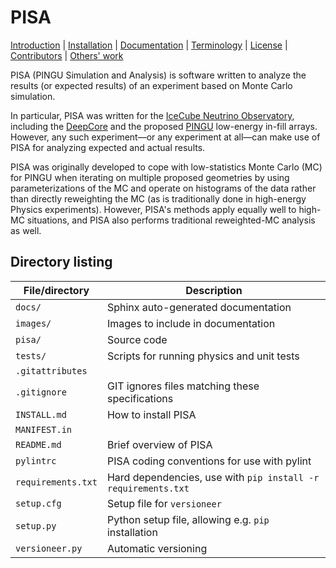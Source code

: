 # PISA
[Introduction](pisa/README.md) |
[Installation](INSTALL.md) |
[Documentation](http://icecube.wisc.edu/%7Epeller/pisa_docs/index.html) |
[Terminology](pisa/glossary.md) |
[License](LICENSE) |
[Contributors](CONTRIBUTORS.md) |
[Others' work](EXTERNAL_ATTRIBUTION.md)

PISA (PINGU Simulation and Analysis) is software written to analyze the results (or expected results) of an experiment based on Monte Carlo simulation.

In particular, PISA was written for the [IceCube Neutrino Observatory](https://icecube.wisc.edu/), including the [DeepCore](https://arxiv.org/abs/1109.6096) and the proposed [PINGU](https://arxiv.org/abs/1401.2046) low-energy in-fill arrays.
However, any such experiment—or any experiment at all—can make use of PISA for analyzing expected and actual results.

PISA was originally developed to cope with low-statistics Monte Carlo (MC) for PINGU when iterating on multiple proposed geometries by using parameterizations of the MC and operate on histograms of the data rather than directly reweighting the MC (as is traditionally done in high-energy Physics experiments).
However, PISA's methods apply equally well to high-MC situations, and PISA also performs traditional reweighted-MC analysis as well.

## Directory listing

| File/directory     | Description
| ------------------ | -----------
| `docs/`            | Sphinx auto-generated documentation
| `images/`          | Images to include in documentation
| `pisa/`            | Source code
| `tests/`           | Scripts for running physics and unit tests
| `.gitattributes`   |
| `.gitignore`       | GIT ignores files matching these specifications
| `INSTALL.md`       | How to install PISA
| `MANIFEST.in`      |
| `README.md`        | Brief overview of PISA
| `pylintrc`         | PISA coding conventions for use with pylint
| `requirements.txt` | Hard dependencies, use with `pip install -r requirements.txt`
| `setup.cfg`        | Setup file for `versioneer`
| `setup.py`         | Python setup file, allowing e.g. `pip` installation
| `versioneer.py`    | Automatic versioning
